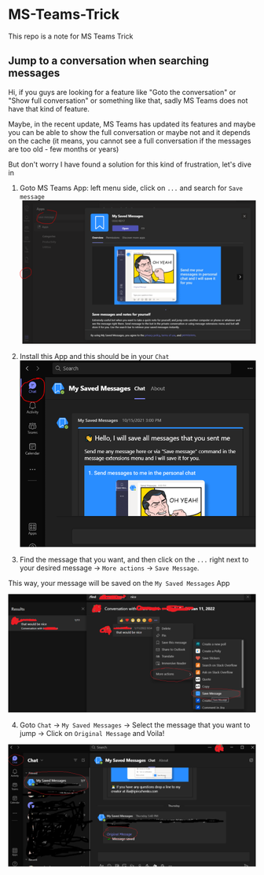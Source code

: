 # MS-Teams-Trick
This repo is a note for MS Teams Trick

## Jump to a conversation when searching messages
Hi, if you guys are looking for a feature like "Goto the conversation" or "Show full conversation" or something like that, sadly MS Teams does not have that kind of feature.

Maybe, in the recent update, MS Teams has updated its features and maybe you can be able to show the full conversation or maybe not and it depends on the cache (it means, you cannot see a full conversation if the messages are too old - few months or years)

But don't worry I have found a solution for this kind of frustration, let's dive in

1. Goto MS Teams App: left menu side, click on `...` and search for `Save message`
![My Saved Messages](images/savemessage.PNG)

2. Install this App and this should be in your `Chat` 
![My Saved Messages in Chat](images/savemessage_in_chat.PNG)

3. Find the message that you want, and then click on the `...` right next to your desired message -> `More actions` -> `Save Message`. 

This way, your message will be saved on the `My Saved Messages` App

![Save the message into My Saved Messages](https://github.com/lengocthuong15/MS-Teams-Trick/blob/main/images/find_and_save.png)

4. Goto `Chat` -> `My Saved Messages` -> Select the message that you want to jump -> Click on `Original Message` and Voila!

![Save the message into My Saved Messages](https://github.com/lengocthuong15/MS-Teams-Trick/blob/main/images/jump_to_conversation.png)
